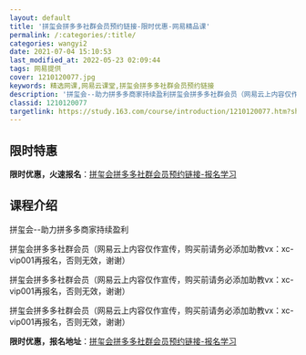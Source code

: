 ```yaml
---
layout: default
title: '拼玺会拼多多社群会员预约链接-限时优惠-网易精品课'
permalink: /:categories/:title/
categories: wangyi2
date: 2021-07-04 15:10:53
last_modified_at: 2022-05-23 02:09:44
tags: 网易提供
cover: 1210120077.jpg
keywords: 精选网课,网易云课堂,拼玺会拼多多社群会员预约链接
description: '拼玺会--助力拼多多商家持续盈利拼玺会拼多多社群会员（网易云上内容仅作宣传，购买前请务必添加助教vx：xc-vip001'
classid: 1210120077
targetlink: https://study.163.com/course/introduction/1210120077.htm?share=1&shareId=1025206652&utm_campaign=share&utm_medium=iphoneShare&utm_source=&utm_u=1025206652
---
```


## 限时特惠

**限时优惠，火速报名**：[拼玺会拼多多社群会员预约链接-报名学习](https://study.163.com/course/introduction/1210120077.htm?share=1&shareId=1025206652&utm_campaign=share&utm_medium=iphoneShare&utm_source=&utm_u=1025206652)

## 课程介绍

拼玺会--助力拼多多商家持续盈利

拼玺会拼多多社群会员（网易云上内容仅作宣传，购买前请务必添加助教vx：xc-vip001再报名，否则无效，谢谢）

拼玺会拼多多社群会员（网易云上内容仅作宣传，购买前请务必添加助教vx：xc-vip001再报名，否则无效，谢谢）

拼玺会拼多多社群会员（网易云上内容仅作宣传，购买前请务必添加助教vx：xc-vip001再报名，否则无效，谢谢）

**限时优惠，报名地址**：[拼玺会拼多多社群会员预约链接-报名学习](https://study.163.com/course/introduction/1210120077.htm?share=1&shareId=1025206652&utm_campaign=share&utm_medium=iphoneShare&utm_source=&utm_u=1025206652)

